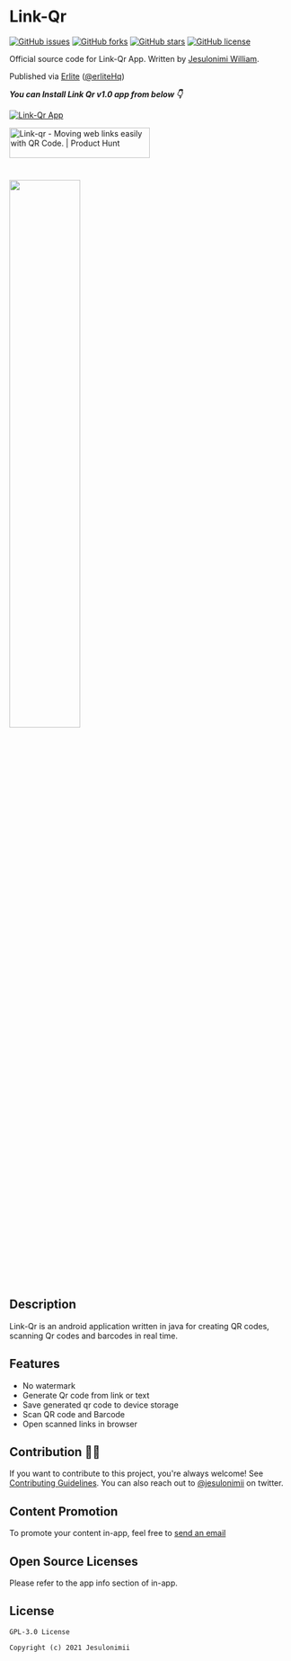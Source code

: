 # Link-Qr
[![GitHub issues](https://img.shields.io/github/issues/jesulonimii/Link-Qr?style=for-the-badge)](https://github.com/jesulonimii/Link-Qr/issues)
[![GitHub forks](https://img.shields.io/github/forks/jesulonimii/Link-Qr?style=for-the-badge)](https://github.com/jesulonimii/Link-Qr/network) 
[![GitHub stars](https://img.shields.io/github/stars/jesulonimii/Link-Qr?style=for-the-badge)](https://github.com/jesulonimii/Link-Qr/stargazers) 
[![GitHub license](https://img.shields.io/github/license/jesulonimii/Link-Qr?style=for-the-badge)](https://github.com/jesulonimii/Link-Qr)  




Official source code for Link-Qr App.
Written by [Jesulonimi William](https://twitter.com/jesulonimii).

Published via [Erlite](https://github.com/erliteHq) ([@erliteHq](https://twitter.com/erliteHq))



***You can Install Link Qr v1.0 app from below 👇***

[![Link-Qr App](https://img.shields.io/badge/Link--Qr-apk-red?style=for-the-badge&logo=android)](https://bit.ly/LinkQr-download)

<a href="https://www.producthunt.com/posts/link-qr?utm_source=badge-review&utm_medium=badge&utm_souce=badge-link-qr#discussion-body" target="_blank"><img src="https://api.producthunt.com/widgets/embed-image/v1/review.svg?post_id=284118&theme=dark" alt="Link-qr - Moving web links easily with QR Code. | Product Hunt" style="width: 250px; height: 54px;" width="250" height="54" /></a>

# 
<img src="https://user-images.githubusercontent.com/70331030/107851963-e9bc6400-6e0d-11eb-8486-726335db1649.jpeg" width="50%"/>

# 

## Description

Link-Qr is an android application written in java for creating QR codes, scanning Qr codes and barcodes in real time.


## Features
- No watermark
- Generate Qr code from link or text
- Save generated qr code to device storage
- Scan QR code and Barcode
- Open scanned links in browser


## Contribution 🙋‍♂️

If you want to contribute to this project, you're always welcome! See [Contributing Guidelines](CONTRIBUTION.md). You can also reach out to [@jesulonimii](https://twitter.com/jesulonimii) on twitter.

## Content Promotion
To promote your content in-app, feel free to <a href="mailto:erlite.team@gmail.com">send an email</a>

## Open Source Licenses
Please refer to the app info section of in-app.


## License

```
GPL-3.0 License

Copyright (c) 2021 Jesulonimii


```

